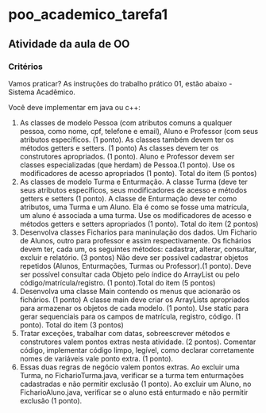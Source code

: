 # poo_academico_tarefa1
## Atividade da aula de OO

### Critérios

Vamos praticar? As instruções do trabalho prático 01, estão abaixo - Sistema Acadêmico.

Você deve implementar em java ou c++:
1) As classes de modelo Pessoa (com atributos comuns a qualquer pessoa, como nome, cpf, telefone e email), Aluno e Professor (com seus atributos específicos. (1 ponto). As classes também devem ter os métodos getters e setters. (1 ponto) As classes devem ter os construtores apropriados. (1 ponto). Aluno e Professor devem ser classes especializadas (que herdam) de Pessoa.(1 ponto). Use os modificadores de acesso apropriados (1 ponto). Total do item (5 pontos)
2) As classes de modelo Turma e Enturmação. A classe Turma (deve ter seus atributos específicos, seus modificadores de acesso e métodos getters e setters (1 ponto). A classe de Enturmação deve ter como atributos, uma Turma e um Aluno. Ela é como se fosse uma matrícula, um aluno é associada a uma turma. Use os modificadores de acesso e métodos getters e setters apropriados (1 ponto). Total do item (2 pontos)
3) Desenvolva classes Ficharios para maninulação dos dados. Um Fichario de Alunos, outro para professor e assim respectivamente. Os fichários devem ter, cada um, os seguintes métodos: cadastrar, alterar, consultar, excluir e relatório. (3 pontos) Não deve ser possível cadastrar objetos repetidos (Alunos, Enturmações, Turmas ou Professor).(1 ponto). Deve ser possível consultar cada Objeto pelo índice do ArrayList ou pelo código/matrícula/registro. (1 ponto).Total do item (5 pontos)
4) Desenvolva uma classe Main contendo os menus que acionarão os fichários. (1 ponto) A classe main deve criar os ArrayLists apropriados para armazenar os objetos de cada modelo. (1 ponto). Use static para gerar sequenciais para os campos de matrícula, registro, código. (1 ponto). Total do item (3 pontos)
5) Tratar exceções, trabalhar com datas, sobreescrever métodos e construtores valem pontos extras nesta atividade. (2 pontos). Comentar código, implementar código limpo, legível, como declarar corretamente nomes de variáveis vale ponto extra. (1 ponto).
6) Essas duas regras de negócio valem pontos extras. Ao excluir uma Turma, no FicharioTurma.java, verificar se a turma tem enturmações cadastradas e não permitir exclusão (1 ponto). Ao excluir um Aluno, no FicharioAluno.java, verificar se o aluno está enturmado e não permitir exclusão (1 ponto).


